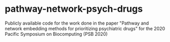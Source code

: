 # pathway-network-psych-drugs
Publicly available code for the work done in the paper "Pathway and network embedding methods for prioritizing psychiatric drugs" for the 2020 Pacific Symposium on Biocomputing (PSB 2020)
